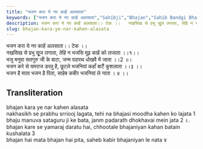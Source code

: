 ```yaml
---
title: "भजन करा ये नर काहें अलसाता"
keywords: ["भजन करा ये नर काहें अलसाता","Sahibji","Bhajan","Sahib Bandgi Bhajan","Sant Kabir Bhajan","bhajan lyrics","साहिब बंदगी भजन","भजन"]
description: भजन करा ये नर काहें अलसाता।। टेक ।।   नखसिख से प्रभु सृूज लगाता, तेहि न भजसि मूढ़ काहें को लजाता ।।१।।   भजु मनुवा सतगुरु जी के बाटा, जन्म पदारथ धोखवै म
slug: bhajan-kara-ye-nar-kahen-alasata
---
```


  
भजन करा ये नर काहें अलसाता।। टेक ।।  
नखसिख से प्रभु सृूज लगाता, तेहि न भजसि मूढ़ काहें को लजाता ।।१।।  
भजु मनुवा सतगुरु जी के बाटा, जन्म पदारथ धोखवै में जाता ।।2 ॥।  
भजन करे से यमराज डरतु है, छूटले भजनियां कहाँ बाटैं  कुशलाता ।।३ ।।  
भजन है माता भजन है पिता, साहेब कबीर भजनियां ले नाता । ४ ।।  


## Transliteration

  
bhajan kara ye nar kahen alasata     
nakhasikh se prabhu srriooj lagata, tehi na bhajasi moodha kahen ko lajata  1   
bhaju manuva sataguru ji ke bata, janm padarath dhokhavai mein jata  2 ॥.  
bhajan kare se yamaraj daratu hai, chhootale bhajaniyan kahan batain  kushalata  3    
bhajan hai mata bhajan hai pita, saheb kabir bhajaniyan le nata ४    

  